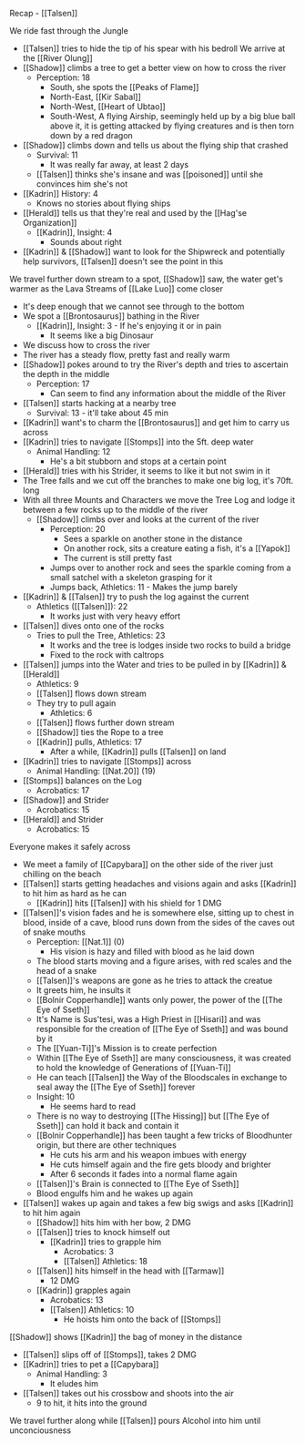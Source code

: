 Recap - [[Talsen]]

We ride fast through the Jungle
- [[Talsen]] tries to hide the tip of his spear with his bedroll
We arrive at the [[River Olung]]
- [[Shadow]] climbs a tree to get a better view on how to cross the river
	- Perception: 18
		- South, she spots the [[Peaks of Flame]]
		- North-East, [[Kir Sabal]]
		- North-West, [[Heart of Ubtao]]
		- South-West, A flying Airship, seemingly held up by a big blue ball above it, it is getting attacked by flying creatures and is then torn down by a red dragon
- [[Shadow]] climbs down and tells us about the flying ship that crashed
	- Survival: 11
		- It was really far away, at least 2 days
	- [[Talsen]] thinks she's insane and was [[poisoned]] until she convinces him she's not
- [[Kadrin]] History: 4
	- Knows no stories about flying ships
- [[Herald]] tells us that they're real and used by the [[Hag'se Organization]]
	- [[Kadrin]], Insight: 4
		- Sounds about right
- [[Kadrin]] & [[Shadow]] want to look for the Shipwreck and potentially help survivors, [[Talsen]] doesn't see the point in this

We travel further down stream to a spot, [[Shadow]] saw, the water get's warmer as the Lava Streams of [[Lake Luo]] come closer
- It's deep enough that we cannot see through to the bottom
- We spot a [[Brontosaurus]] bathing in the River
	- [[Kadrin]], Insight: 3 - If he's enjoying it or in pain
		- It seems like a big Dinosaur
- We discuss how to cross the river
- The river has a steady flow, pretty fast and really warm
- [[Shadow]] pokes around to try the River's depth and tries to ascertain the depth in the middle
	- Perception: 17
		- Can seem to find any information about the middle of the River
- [[Talsen]] starts hacking at a nearby tree
	- Survival: 13 - it'll take about 45 min
- [[Kadrin]] want's to charm the [[Brontosaurus]] and get him to carry us across
- [[Kadrin]] tries to navigate [[Stomps]] into the 5ft. deep water
	- Animal Handling: 12
		- He's a bit stubborn and stops at a certain point
- [[Herald]] tries with his Strider, it seems to like it but not swim in it
- The Tree falls and we cut off the branches to make one big log, it's 70ft. long
- With all three Mounts and Characters we move the Tree Log and lodge it between a few rocks up to the middle of the river
	- [[Shadow]] climbs over and looks at the current of the river
		- Perception: 20
			- Sees a sparkle on another stone in the distance
			- On another rock, sits a creature eating a fish, it's a [[Yapok]]
			- The current is still pretty fast
		- Jumps over to another rock and sees the sparkle coming from a small satchel with a skeleton grasping for it
		- Jumps back, Athletics: 11 - Makes the jump barely
- [[Kadrin]] & [[Talsen]] try to push the log against the current
	- Athletics ([[Talsen]]): 22
		- It works just with very heavy effort
- [[Talsen]] dives onto one of the rocks
	- Tries to pull the Tree, Athletics: 23
		- It works and the tree is lodges inside two rocks to build a bridge
		- Fixed to the rock with caltrops
- [[Talsen]] jumps into the Water and tries to be pulled in by [[Kadrin]] & [[Herald]]
	- Athletics: 9
	- [[Talsen]] flows down stream
	- They try to pull again
		- Athletics: 6
	-  [[Talsen]] flows further down stream
	- [[Shadow]] ties the Rope to a tree
	- [[Kadrin]] pulls, Athletics: 17
		- After a while, [[Kadrin]] pulls [[Talsen]] on land
- [[Kadrin]] tries to navigate [[Stomps]] across
	- Animal Handling: [[Nat.20]] (19)
- [[Stomps]] balances on the Log
	- Acrobatics: 17 
- [[Shadow]] and Strider
	- Acrobatics: 15
- [[Herald]] and Strider
	- Acrobatics: 15

Everyone makes it safely across
- We meet a family of [[Capybara]] on the other side of the river just chilling on the beach
- [[Talsen]] starts getting headaches and visions again and asks [[Kadrin]] to hit him as hard as he can
	- [[Kadrin]] hits [[Talsen]] with his shield for 1 DMG
- [[Talsen]]'s vision fades and he is somewhere else, sitting up to chest in blood, inside of a cave, blood runs down from the sides of the caves out of snake mouths
	- Perception: [[Nat.1]] (0)
		- His vision is hazy and filled with blood as he laid down
	- The blood starts moving and a figure arises, with red scales and the head of a snake
	- [[Talsen]]'s weapons are gone as he tries to attack the creatue
	- It greets him, he insults it
	- [[Bolnir Copperhandle]] wants only power, the power of the [[The Eye of Sseth]]
	- It's Name is Sus'tesi, was a High Priest in [[Hisari]] and was responsible for the creation of [[The Eye of Sseth]] and was bound by it
	- The [[Yuan-Ti]]'s Mission is to create perfection
	- Within [[The Eye of Sseth]] are many consciousness, it was created to hold the knowledge of Generations of [[Yuan-Ti]]
	- He can teach [[Talsen]] the Way of the Bloodscales in exchange to seal away the [[The Eye of Sseth]] forever
	- Insight: 10
		- He seems hard to read
	- There is no way to destroying [[The Hissing]] but [[The Eye of Sseth]] can hold it back and contain it
	- [[Bolnir Copperhandle]] has been taught a few tricks of Bloodhunter origin, but there are other techniques
		- He cuts his arm and his weapon imbues with energy
		- He cuts himself again and the fire gets bloody and brighter
		- After 6 seconds it fades into a normal flame again
	- [[Talsen]]'s Brain is connected to [[The Eye of Sseth]]
	- Blood engulfs him and he wakes up again
- [[Talsen]] wakes up again and takes a few big swigs and asks [[Kadrin]] to hit him again
	- [[Shadow]] hits him with her bow, 2 DMG
	- [[Talsen]] tries to knock himself out
		- [[Kadrin]] tries to grapple him
			- Acrobatics: 3
			- [[Talsen]] Athletics: 18
	- [[Talsen]] hits himself in the head with [[Tarmaw]]
		- 12 DMG
	- [[Kadrin]] grapples again
		- Acrobatics: 13
		- [[Talsen]] Athletics: 10
			- He hoists him onto the back of [[Stomps]]

[[Shadow]] shows [[Kadrin]] the bag of money in the distance
- [[Talsen]] slips off of [[Stomps]], takes 2 DMG
- [[Kadrin]] tries to pet a [[Capybara]]
	- Animal Handling: 3
		- It eludes him
- [[Talsen]] takes out his crossbow and shoots into the air
	- 9 to hit, it hits into the ground

We travel further along while [[Talsen]] pours Alcohol into him until unconciousness
